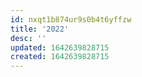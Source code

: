 ```yaml
---
id: nxqt1b874ur9s0b4t6yffzw
title: '2022'
desc: ''
updated: 1642639828715
created: 1642639828715
---
```


